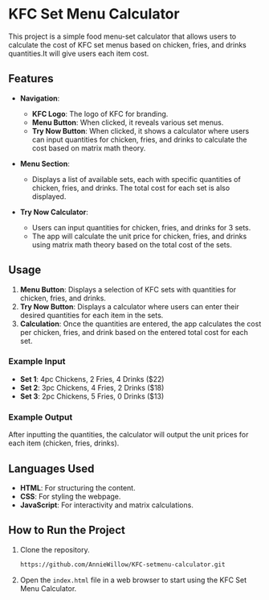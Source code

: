 # KFC Set Menu Calculator

This project is a simple food menu-set calculator that allows users to calculate the cost of KFC set menus based on chicken, fries, and drinks quantities.It will give users each item cost.

## Features

- **Navigation**: 
  - **KFC Logo**: The logo of KFC for branding.
  - **Menu Button**: When clicked, it reveals various set menus.
  - **Try Now Button**: When clicked, it shows a calculator where users can input quantities for chicken, fries, and drinks to calculate the cost based on matrix math theory.

- **Menu Section**: 
  - Displays a list of available sets, each with specific quantities of chicken, fries, and drinks. The total cost for each set is also displayed.

- **Try Now Calculator**: 
  - Users can input quantities for chicken, fries, and drinks for 3 sets.
  - The app will calculate the unit price for chicken, fries, and drinks using matrix math theory based on the total cost of the sets.

## Usage

1. **Menu Button**: Displays a selection of KFC sets with quantities for chicken, fries, and drinks.
2. **Try Now Button**: Displays a calculator where users can enter their desired quantities for each item in the sets.
3. **Calculation**: Once the quantities are entered, the app calculates the cost per chicken, fries, and drink based on the entered total cost for each set.

### Example Input

- **Set 1**: 4pc Chickens, 2 Fries, 4 Drinks ($22)
- **Set 2**: 3pc Chickens, 4 Fries, 2 Drinks ($18)
- **Set 3**: 2pc Chickens, 5 Fries, 0 Drinks ($13)

### Example Output

After inputting the quantities, the calculator will output the unit prices for each item (chicken, fries, drinks).

## Languages Used

- **HTML**: For structuring the content.
- **CSS**: For styling the webpage.
- **JavaScript**: For interactivity and matrix calculations.

## How to Run the Project

1. Clone the repository.
    ```bash
    https://github.com/AnnieWillow/KFC-setmenu-calculator.git
   
2. Open the `index.html` file in a web browser to start using the KFC Set Menu Calculator.


